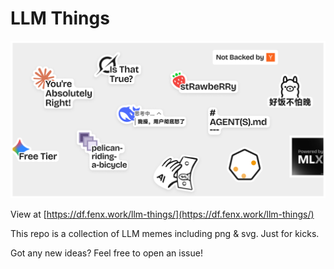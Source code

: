 # LLM Things

![](images/readme-banner.png)

View at [https://df.fenx.work/llm-things/](https://df.fenx.work/llm-things/)

This repo is a collection of LLM memes including png & svg. Just for kicks.

Got any new ideas? Feel free to open an issue!
